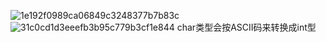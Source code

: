 ![1e192f0989ca06849c3248377b7b83c](https://user-images.githubusercontent.com/63440757/184628686-d032e271-6344-443b-8f31-3809e2bdae55.jpg)
![31c0cd1d3eeefb3b95c779b3cf1e844](https://user-images.githubusercontent.com/63440757/184628735-0f4a6f1b-75b6-4f88-b5b1-128fd52975e2.png)
char类型会按ASCII码来转换成int型


